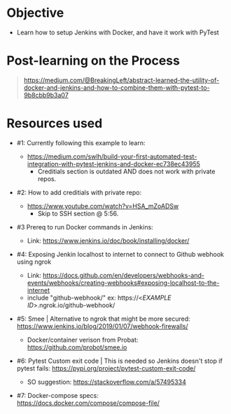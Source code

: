 # Objective
- Learn how to setup Jenkins with Docker, and have it work with PyTest

# Post-learning on the Process
> https://medium.com/@BreakingLeft/abstract-learned-the-utility-of-docker-and-jenkins-and-how-to-combine-them-with-pytest-to-9b8cbb9b3a07

# Resources used
- #1: Currently following this example to learn:
    - https://medium.com/swlh/build-your-first-automated-test-integration-with-pytest-jenkins-and-docker-ec738ec43955
        - Creditials section is outdated AND does not work with private repos.

- #2: How to add creditials with private repo:
    - https://www.youtube.com/watch?v=HSA_mZoADSw
        - Skip to SSH section @ 5:56.

- #3 Prereq to run Docker commands in Jenkins:
    - Link: https://www.jenkins.io/doc/book/installing/docker/
    
- #4: Exposing Jenkin localhost to internet to connect to Github webhook using ngrok
    - Link: https://docs.github.com/en/developers/webhooks-and-events/webhooks/creating-webhooks#exposing-localhost-to-the-internet
    - include "github-webhook/"
        ex: https://<*EXAMPLE ID*>.ngrok.io/github-webhook/
    
- #5: Smee | Alternative to ngrok that might be more secured: https://www.jenkins.io/blog/2019/01/07/webhook-firewalls/
    - Docker/container verison from Probat: https://github.com/probot/smee.io

- #6: Pytest Custom exit code | This is needed so Jenkins doesn't stop if pytest fails: https://pypi.org/project/pytest-custom-exit-code/
    - SO suggestion: https://stackoverflow.com/a/57495334

- #7: Docker-compose specs: https://docs.docker.com/compose/compose-file/
